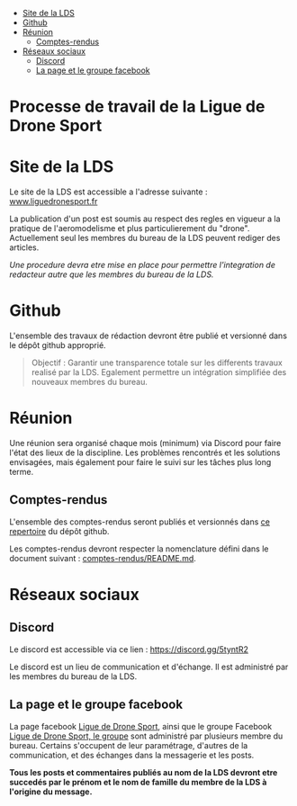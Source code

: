 <!-- TOC -->

- [Site de la LDS](#site-de-la-lds)
- [Github](#github)
- [Réunion](#réunion)
  - [Comptes-rendus](#comptes-rendus)
- [Réseaux sociaux](#réseaux-sociaux)
  - [Discord](#discord)
  - [La page et le groupe facebook](#la-page-et-le-groupe-facebook)

<!-- /TOC -->

Processe de travail de la Ligue de Drone Sport
=

# Site de la LDS

Le site de la LDS est accessible a l'adresse suivante : www.liguedronesport.fr

La publication d'un post est soumis au respect des regles en vigueur a la pratique de l'aeromodelisme et plus particulierement du "drone". Actuellement seul les membres du bureau de la LDS peuvent rediger des articles.

_Une procedure devra etre mise en place pour permettre l'integration de redacteur autre que les membres du bureau de la LDS._

# Github

L'ensemble des travaux de rédaction devront être publié et versionné dans le dépôt github approprié.

> Objectif : Garantir une transparence totale sur les differents travaux realisé par la LDS. Egalement permettre un intégration simplifiée des nouveaux membres du bureau.

# Réunion

Une réunion sera organisé chaque mois (minimum) via Discord pour faire l'état des lieux de la discipline. Les problèmes rencontrés et les solutions envisagées, mais également pour faire le suivi sur les tâches plus long terme.

## Comptes-rendus

L'ensemble des comptes-rendus seront publiés et versionnés dans [ce repertoire](comptes-rendus/) du dépôt github.

Les comptes-rendus devront respecter la nomenclature défini dans le document suivant : [comptes-rendus/README.md](comptes-rendus/README.md).

# Réseaux sociaux

## Discord

Le discord est accessible via ce lien : https://discord.gg/5tyntR2

Le discord est un lieu de communication et d'échange. Il est administré par les membres du bureau de la LDS.

## La page et le groupe facebook

La page facebook [Ligue de Drone Sport](https://www.facebook.com/LiguedeDroneSportFFAM/), ainsi que le groupe Facebook [Ligue de Drone Sport, le groupe](https://www.facebook.com/groups/2202431660034278/) sont administré par plusieurs membre du bureau. Certains s'occupent de leur paramétrage, d'autres de la communication, et des échanges dans la messagerie et les posts.

**Tous les posts et commentaires publiés au nom de la LDS devront etre succedés par le prénom et le nom de famille du membre de la LDS à l'origine du message.**